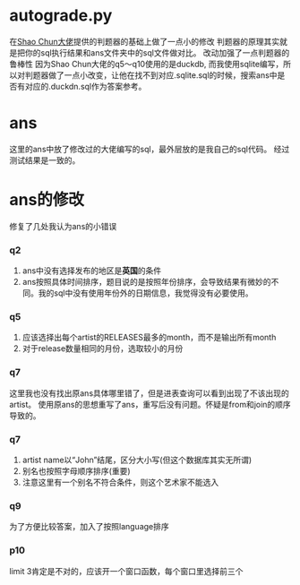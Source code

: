 # autograde.py
在[Shao Chun大佬](https://github.com/GODZAOZAO/cmu15-445-homework/tree/main)提供的判题器的基础上做了一点小的修改
判题器的原理其实就是把你的sql执行结果和ans文件夹中的sql文件做对比。
改动加强了一点判题器的鲁棒性
因为Shao Chun大佬的q5～q10使用的是duckdb, 而我使用sqlite编写，所以对判题器做了一点小改变，让他在找不到对应.sqlite.sql的时候，搜索ans中是否有对应的.duckdn.sql作为答案参考。

# ans
这里的ans中放了修改过的大佬编写的sql，最外层放的是我自己的sql代码。
经过测试结果是一致的。

# ans的修改
修复了几处我认为ans的小错误

### q2
1. ans中没有选择发布的地区是**英国**的条件
2. ans按照具体时间排序，题目说的是按照年份排序，会导致结果有微妙的不同。我的sql中没有使用年份外的日期信息，我觉得没有必要使用。

### q5
1. 应该选择出每个artist的RELEASES最多的month，而不是输出所有month
2. 对于release数量相同的月份，选取较小的月份

### q7
这里我也没有找出原ans具体哪里错了，但是进表查询可以看到出现了不该出现的artist。
使用原ans的思想重写了ans，重写后没有问题。怀疑是from和join的顺序导致的。

### q7
1. artist name以“John”结尾，区分大小写(但这个数据库其实无所谓)
2. 别名也按照字母顺序排序(重要)
3. 注意这里有一个别名不符合条件，则这个艺术家不能选入

### q9
为了方便比较答案，加入了按照language排序

### p10
limit 3肯定是不对的，应该开一个窗口函数，每个窗口里选择前三个

